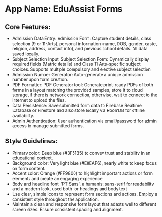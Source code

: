 # **App Name**: EduAssist Forms

## Core Features:

- Admission Data Entry: Admission Form: Capture student details, class selection (9 or 11-Arts), personal information (name, DOB, gender, caste, religion, address, contact info), and previous school details. All data saved locally.
- Subject Selection Input: Subject Selection Form: Dynamically display required fields (Matric details) and Class 11 Arts-specific subject choices. Supports multiple compulsory and elective subject selection
- Admission Number Generator: Auto-generate a unique admission number upon form creation.
- PDF Formatter: PDF Generator tool: Generate print-ready PDFs of both forms in a layout matching the provided samples, store it to cloud storage, if there is network connection, otherwise, wait to connect to the internet to upload the files.
- Data Persistence: Save submitted form data to Firebase Realtime Database or Firestore and also store locally via RoomDB for offline availability.
- Admin Authentication: User authentication via email/password for admin access to manage submitted forms.

## Style Guidelines:

- Primary color: Deep blue (#3F51B5) to convey trust and stability in an educational context.
- Background color: Very light blue (#E8EAF6), nearly white to keep focus on form content.
- Accent color: Orange (#FF9800) to highlight important actions or form elements and create an engaging experience.
- Body and headline font: 'PT Sans', a humanist sans-serif for readability and a modern look, used both for headings and body text
- Use clear, simple icons to represent form sections and actions. Employ a consistent style throughout the application.
- Maintain a clean and responsive form layout that adapts well to different screen sizes. Ensure consistent spacing and alignment.